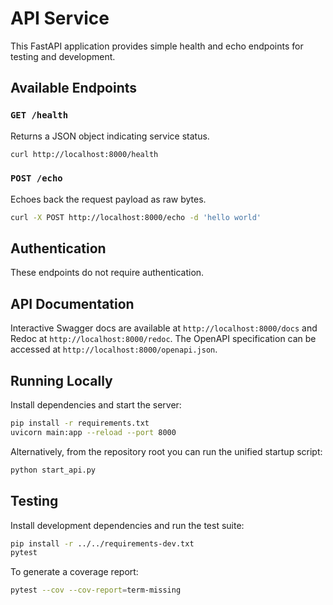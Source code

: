 # API Service

This FastAPI application provides simple health and echo endpoints for testing and development.

## Available Endpoints

### `GET /health`
Returns a JSON object indicating service status.

```bash
curl http://localhost:8000/health
```

### `POST /echo`
Echoes back the request payload as raw bytes.

```bash
curl -X POST http://localhost:8000/echo -d 'hello world'
```

## Authentication

These endpoints do not require authentication.

## API Documentation

Interactive Swagger docs are available at `http://localhost:8000/docs` and Redoc at `http://localhost:8000/redoc`.
The OpenAPI specification can be accessed at `http://localhost:8000/openapi.json`.

## Running Locally

Install dependencies and start the server:

```bash
pip install -r requirements.txt
uvicorn main:app --reload --port 8000
```

Alternatively, from the repository root you can run the unified startup script:

```bash
python start_api.py
```

## Testing

Install development dependencies and run the test suite:

```bash
pip install -r ../../requirements-dev.txt
pytest
```

To generate a coverage report:

```bash
pytest --cov --cov-report=term-missing
```
